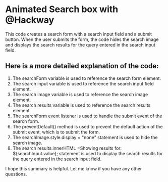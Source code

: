# Animated Search box with @Hackway

This code creates a search form with a search input field and a submit button. When the user submits the form, the code hides the search image and displays the search results for the query entered in the search input field.

## Here is a more detailed explanation of the code:

1) The searchForm variable is used to reference the search form element.
2) The search input variable is used to reference the search input field element.
3) The search image variable is used to reference the search image element.
4) The search results variable is used to reference the search results element.
5) The searchForm event listener is used to handle the submit event of the search form.
6) The preventDefault() method is used to prevent the default action of the submit event, which is to submit the form.
7) The searchImage.style.display = "none" statement is used to hide the search image.
8) The search results.innerHTML =Showing results for: ${searchInput.value}; statement is used to display the search results for the query entered in the search input field.


I hope this summary is helpful. Let me know if you have any other questions.
